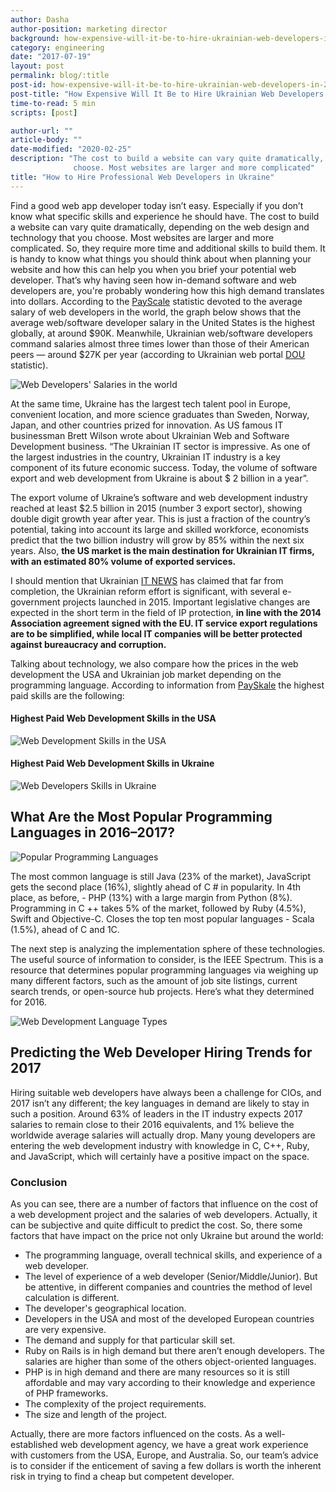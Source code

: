 ```yaml
---
author: Dasha
author-position: marketing director
background: how-expensive-will-it-be-to-hire-ukrainian-web-developers-in-2017-back
category: engineering
date: "2017-07-19"
layout: post
permalink: blog/:title
post-id: how-expensive-will-it-be-to-hire-ukrainian-web-developers-in-2017
post-title: "How Expensive Will It Be to Hire Ukrainian Web Developers in 2017?"
time-to-read: 5 min
scripts: [post]

author-url: ""
article-body: ""
date-modified: "2020-02-25"
description: "The cost to build a website can vary quite dramatically, depending on the web design and technology that you
              choose. Most websites are larger and more complicated"
title: "How to Hire Professional Web Developers in Ukraine"
---
```


Find a good web app developer today isn’t easy. Especially if you don’t know what specific skills and experience he should have. The cost to build a website can vary quite dramatically, depending on the web design and technology that you choose. Most websites are larger and more complicated. So, they require more time and additional skills to build them. It is handy to know what things you should think about when planning your website and how this can help you when you brief your potential web developer.
That’s why having seen how in-demand software and web developers are, you're probably wondering how this high demand translates into dollars. According to the [PayScale](https://www.payscale.com/) statistic devoted to the average salary of web developers in the world, the graph below shows that the average web/software developer salary in the United States is the highest globally, at around $90K. Meanwhile, Ukrainian web/software developers command salaries almost three times lower than those of their American peers — around $27K per year (according to Ukrainian web portal [DOU](https://dou.ua/) statistic).

![Web Developers' Salaries in the world](https://i.imgur.com/GFf4E7B.jpg)

At the same time, Ukraine has the largest tech talent pool in Europe, convenient location, and more science graduates than Sweden, Norway, Japan, and other countries prized for innovation.
As US famous IT businessman Brett Wilson wrote about Ukrainian Web and Software Development business.  “The Ukrainian IT sector is impressive. As one of the largest industries in the country, Ukrainian IT industry is a key component of its future economic success. Today, the volume of software export and web development from Ukraine is about $ 2 billion in a year”.

The export volume of Ukraine’s software and web development industry reached at least $2.5 billion in 2015 (number 3 export sector), showing double digit growth year after year. This is just a fraction of the country’s potential, taking into account its large and skilled workforce, economists predict that the two billion industry will grow by 85% within the next six years. Also, **the US market is the main destination for Ukrainian IT firms, with an estimated 80% volume of exported services.**

I should mention that Ukrainian [IT NEWS](https://www.uadn.net/) has claimed that far from completion, the Ukrainian reform effort is significant, with several e-government projects launched in 2015. Important legislative changes are expected in the short term in the field of IP protection, **in line with the 2014 Association agreement signed with the EU. IT service export regulations are to be simplified, while local IT companies will be better protected against bureaucracy and corruption.**

Talking about technology, we also compare how the prices in the web development the USA and Ukrainian job market depending on the programming language. According to information from [PaySkale](https://www.payscale.com/) the highest paid skills are the following: 

#### Highest Paid Web Development Skills in the USA

![Web Development Skills in the USA](https://i.imgur.com/OaNVoPW.jpg)

#### Highest Paid Web Development Skills in Ukraine

![Web Developers Skills in Ukraine](https://i.imgur.com/sisHR3Q.jpg)

## What Are the Most Popular Programming Languages in 2016–2017?

![Popular Programming Languages](https://i.imgur.com/OpNMqSX.png)

The most common language is still Java (23% of the market), JavaScript gets the second place (16%), slightly ahead of C # in popularity. In 4th place, as before, - PHP (13%) with a large margin from Python (8%). Programming in C ++ takes 5% of the market, followed by Ruby (4.5%), Swift and Objective-C. Closes the top ten most popular languages - Scala (1.5%), ahead of C and 1C.

The next step is analyzing the implementation sphere of these technologies. The useful source of information to consider, is the IEEE Spectrum. This is a resource that determines popular programming languages via weighing up many different factors, such as the amount of job site listings, current search trends, or open-source hub projects. Here’s what they determined for 2016.

![Web Development Language Types](https://i.imgur.com/7OqJq11.png)

## Predicting the Web Developer Hiring Trends for 2017

Hiring suitable web developers have always been a challenge for CIOs, and 2017 isn’t any different; the key languages in demand are likely to stay in such a position. Around 63% of leaders in the IT industry expects 2017 salaries to remain close to their 2016 equivalents, and 1% believe the worldwide average salaries will actually drop. Many young developers are entering the web development industry with knowledge in C, C++, Ruby, and JavaScript, which will certainly have a positive impact on the space.


### Conclusion

As you can see, there are a number of factors that influence on the cost of a web development project and the salaries of web developers. Actually, it can be subjective and quite difficult to predict the cost. So, there some factors that have impact on the price not only Ukraine but around the world:

* The programming language, overall technical skills, and experience of a web developer.
* The level of experience of a web developer (Senior/Middle/Junior). But be attentive, in different companies and countries the method of level calculation is different.
* The developer's geographical location.
* Developers in the USA and most of the developed European countries are very expensive.
* The demand and supply for that particular skill set.
* Ruby on Rails is in high demand but there aren’t enough developers. The salaries are higher than some of the others object-oriented languages.
* PHP is in high demand and there are many resources so it is still affordable and may vary according to their knowledge and experience of PHP frameworks.
* The complexity of the project requirements.
* The size and length of the project.

Actually, there are more factors influenced on the costs. As a well-established web development agency, we have a great work experience with customers from the USA, Europe, and Australia. So, our team’s advice is to consider if the enticement of saving a few dollars is worth the inherent risk in trying to find a cheap but competent developer.
